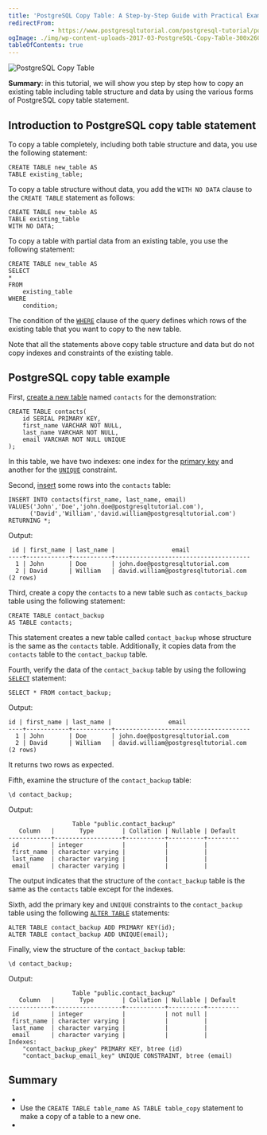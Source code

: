 ```yaml
---
title: 'PostgreSQL Copy Table: A Step-by-Step Guide with Practical Examples'
redirectFrom: 
            - https://www.postgresqltutorial.com/postgresql-tutorial/postgresql-copy-table/
ogImage: ./img/wp-content-uploads-2017-03-PostgreSQL-Copy-Table-300x260.png
tableOfContents: true
---
```

<!-- wp:image {"align":"right","id":2707} -->

![PostgreSQL Copy Table](./img/wp-content-uploads-2017-03-PostgreSQL-Copy-Table-300x260.png)

<!-- /wp:image -->

<!-- wp:paragraph -->

**Summary**: in this tutorial, we will show you step by step how to copy an existing table including table structure and data by using the various forms of PostgreSQL copy table statement.

<!-- /wp:paragraph -->

<!-- wp:heading -->

## Introduction to PostgreSQL copy table statement

<!-- /wp:heading -->

<!-- wp:paragraph -->

To copy a table completely, including both table structure and data, you use the following statement:

<!-- /wp:paragraph -->

<!-- wp:code {"language":"sql"} -->

```
CREATE TABLE new_table AS
TABLE existing_table;
```

<!-- /wp:code -->

<!-- wp:paragraph -->

To copy a table structure without data, you add the `WITH NO DATA` clause to the `CREATE TABLE` statement as follows:

<!-- /wp:paragraph -->

<!-- wp:code {"language":"sql"} -->

```
CREATE TABLE new_table AS
TABLE existing_table
WITH NO DATA;
```

<!-- /wp:code -->

<!-- wp:paragraph -->

To copy a table with partial data from an existing table, you use the following statement:

<!-- /wp:paragraph -->

<!-- wp:code {"language":"sql"} -->

```
CREATE TABLE new_table AS
SELECT
*
FROM
    existing_table
WHERE
    condition;
```

<!-- /wp:code -->

<!-- wp:paragraph -->

The condition of the [`WHERE`](https://www.postgresqltutorial.com/postgresql-tutorial/postgresql-where/) clause of the query defines which rows of the existing table that you want to copy to the new table.

<!-- /wp:paragraph -->

<!-- wp:paragraph -->

Note that all the statements above copy table structure and data but do not copy indexes and constraints of the existing table.

<!-- /wp:paragraph -->

<!-- wp:heading -->

## PostgreSQL copy table example

<!-- /wp:heading -->

<!-- wp:paragraph -->

First, [create a new table](https://www.postgresqltutorial.com/postgresql-tutorial/postgresql-create-table/) named `contacts` for the demonstration:

<!-- /wp:paragraph -->

<!-- wp:code {"language":"sql"} -->

```
CREATE TABLE contacts(
    id SERIAL PRIMARY KEY,
    first_name VARCHAR NOT NULL,
    last_name VARCHAR NOT NULL,
    email VARCHAR NOT NULL UNIQUE
);
```

<!-- /wp:code -->

<!-- wp:paragraph -->

In this table, we have two indexes: one index for the [primary key](https://www.postgresqltutorial.com/postgresql-tutorial/postgresql-primary-key/) and another for the [`UNIQUE`](https://www.postgresqltutorial.com/postgresql-tutorial/postgresql-unique-constraint/) constraint.

<!-- /wp:paragraph -->

<!-- wp:paragraph -->

Second, [insert](https://www.postgresqltutorial.com/postgresql-tutorial/postgresql-insert/) some rows into the `contacts` table:

<!-- /wp:paragraph -->

<!-- wp:code {"language":"sql"} -->

```
INSERT INTO contacts(first_name, last_name, email)
VALUES('John','Doe','john.doe@postgresqltutorial.com'),
      ('David','William','david.william@postgresqltutorial.com')
RETURNING *;
```

<!-- /wp:code -->

<!-- wp:paragraph -->

Output:

<!-- /wp:paragraph -->

<!-- wp:code -->

```
 id | first_name | last_name |                email
----+------------+-----------+--------------------------------------
  1 | John       | Doe       | john.doe@postgresqltutorial.com
  2 | David      | William   | david.william@postgresqltutorial.com
(2 rows)
```

<!-- /wp:code -->

<!-- wp:paragraph -->

Third, create a copy the `contacts` to a new table such as `contacts_backup` table using the following statement:

<!-- /wp:paragraph -->

<!-- wp:code {"language":"sql"} -->

```
CREATE TABLE contact_backup
AS TABLE contacts;
```

<!-- /wp:code -->

<!-- wp:paragraph -->

This statement creates a new table called `contact_backup` whose structure is the same as the `contacts` table. Additionally, it copies data from the `contacts` table to the `contact_backup` table.

<!-- /wp:paragraph -->

<!-- wp:paragraph -->

Fourth, verify the data of the `contact_backup` table by using the following [`SELECT`](https://www.postgresqltutorial.com/postgresql-tutorial/postgresql-select/) statement:

<!-- /wp:paragraph -->

<!-- wp:code -->

```
SELECT * FROM contact_backup;
```

<!-- /wp:code -->

<!-- wp:paragraph -->

Output:

<!-- /wp:paragraph -->

<!-- wp:code {"language":"sql"} -->

```
id | first_name | last_name |                email
----+------------+-----------+--------------------------------------
  1 | John       | Doe       | john.doe@postgresqltutorial.com
  2 | David      | William   | david.william@postgresqltutorial.com
(2 rows)
```

<!-- /wp:code -->

<!-- wp:paragraph -->

It returns two rows as expected.

<!-- /wp:paragraph -->

<!-- wp:paragraph -->

Fifth, examine the structure of the `contact_backup` table:

<!-- /wp:paragraph -->

<!-- wp:code -->

```
\d contact_backup;
```

<!-- /wp:code -->

<!-- wp:paragraph -->

Output:

<!-- /wp:paragraph -->

<!-- wp:code {"language":"sql"} -->

```
                  Table "public.contact_backup"
   Column   |       Type        | Collation | Nullable | Default
------------+-------------------+-----------+----------+---------
 id         | integer           |           |          |
 first_name | character varying |           |          |
 last_name  | character varying |           |          |
 email      | character varying |           |          |
```

<!-- /wp:code -->

<!-- wp:paragraph -->

The output indicates that the structure of the `contact_backup` table is the same as the `contacts` table except for the indexes.

<!-- /wp:paragraph -->

<!-- wp:paragraph -->

Sixth, add the primary key and `UNIQUE` constraints to the `contact_backup` table using the following [`ALTER TABLE`](https://www.postgresqltutorial.com/postgresql-tutorial/postgresql-alter-table/) statements:

<!-- /wp:paragraph -->

<!-- wp:code {"language":"sql"} -->

```
ALTER TABLE contact_backup ADD PRIMARY KEY(id);
ALTER TABLE contact_backup ADD UNIQUE(email);
```

<!-- /wp:code -->

<!-- wp:paragraph -->

Finally, view the structure of the `contact_backup` table:

<!-- /wp:paragraph -->

<!-- wp:code -->

```
\d contact_backup;
```

<!-- /wp:code -->

<!-- wp:paragraph -->

Output:

<!-- /wp:paragraph -->

<!-- wp:code {"language":"sql"} -->

```
                  Table "public.contact_backup"
   Column   |       Type        | Collation | Nullable | Default
------------+-------------------+-----------+----------+---------
 id         | integer           |           | not null |
 first_name | character varying |           |          |
 last_name  | character varying |           |          |
 email      | character varying |           |          |
Indexes:
    "contact_backup_pkey" PRIMARY KEY, btree (id)
    "contact_backup_email_key" UNIQUE CONSTRAINT, btree (email)
```

<!-- /wp:code -->

<!-- wp:heading -->

## Summary

<!-- /wp:heading -->

<!-- wp:list -->

- <!-- wp:list-item -->
- Use the `CREATE TABLE table_name AS TABLE table_copy` statement to make a copy of a table to a new one.
- <!-- /wp:list-item -->

<!-- /wp:list -->
